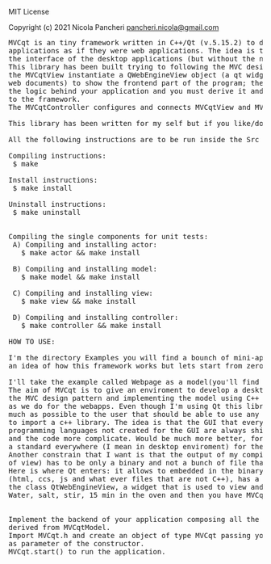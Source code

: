 MIT License

Copyright (c) 2021 Nicola Pancheri
pancheri.nicola@gmail.com 

<pre>
MVCqt is an tiny framework written in C++/Qt (v.5.15.2) to develop desktop
applications as if they were web applications. The idea is to keep using HTML/CSS/JS even for
the interface of the desktop applications (but without the need to start an http server).
This library has been built trying to following the MVC design pattern;
the MVCqtView instantiate a QWebEngineView object (a qt widget that is used to view and edit 
web documents) to show the frontend part of the program; the MVCqtModel is the backend, 
the logic behind your application and you must derive it and pass your derived class 
to the framework. 
The MVCqtController configures and connects MVCqtView and MVCqtModel using qt signals and slots.

This library has been written for my self but if you like/don't like it let me know. :)

All the following instructions are to be run inside the Src dir of the project

Compiling instructions:
 $ make

Install instructions:
 $ make install

Uninstall instructions:
 $ make uninstall


Compiling the single components for unit tests:
 A) Compiling and installing actor:
   $ make actor && make install
  
 B) Compiling and installing model:
   $ make model && make install
  
 C) Compiling and installing view:
   $ make view && make install
  
 D) Compiling and installing controller:
   $ make controller && make install

HOW TO USE:

I'm the directory Examples you will find a bounch of mini-app that will help to give you
an idea of how this framework works but lets start from zero...

I'll take the example called Webpage as a model(you'll find it into Examples/Webpage);
The aim of MVCqt is to give an enviroment to develop a desktop application with a GUI using
the MVC design pattern and implementing the model using C++ and the view using HTML/CSS/JS 
as we do for the webapps. Even though I'm using Qt this library should keep it hidden as 
much as possible to the user that should be able to use any language that allows 
to import a c++ library. The idea is that the GUI that everyone develop using the standard
programming languages not created for the GUI are always shitty compared to a web interface
and the code more complicate. Would be much more better, for my point of view, using it as 
a standard everywhere (I mean in desktop enviroment) for the development of the GUI. 
Another constrain that I want is that the output of my compilation (from the framework point 
of view) has to be only a binary and not a bunch of file that can be changed by the final user etc...
Here is where Qt enters: it allows to embedded in the binary the external resources of a project
(html, ccs, js and what ever files that are not C++), has a cool signaling sistem and offer
the class QtWebEngineView, a widget that is used to view and edit web documents.
Water, salt, stir, 15 min in the oven and then you have MVCqt.


Implement the backend of your application composing all the objects that you use in a big class
derived from MVCqtModel.
Import MVCqt.h and create an object of type MVCqt passing your wrapper class 
as parameter of the constructor.
MVCqt.start() to run the application.

</pre>
